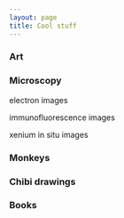 ```yaml
---
layout: page
title: Cool stuff
---
```

### Art



### Microscopy
electron images


immunofluorescence images


xenium in situ images

### Monkeys

### Chibi drawings

### Books

